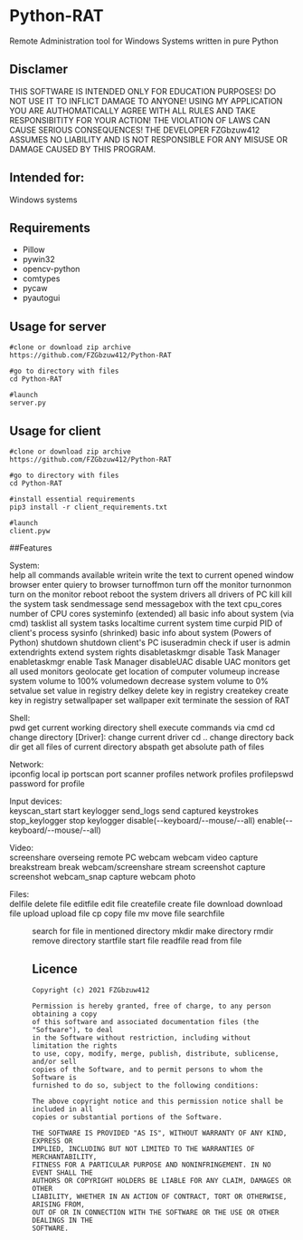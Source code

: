 # Python-RAT
Remote Administration tool for Windows Systems written in pure Python

## Disclamer

THIS SOFTWARE IS INTENDED ONLY FOR EDUCATION PURPOSES! DO NOT USE IT TO INFLICT 
DAMAGE TO ANYONE! USING MY APPLICATION YOU ARE AUTHOMATICALLY AGREE WITH ALL RULES AND
TAKE RESPONSIBITITY FOR YOUR ACTION! THE VIOLATION OF LAWS CAN CAUSE SERIOUS CONSEQUENCES!
THE DEVELOPER FZGbzuw412 ASSUMES NO LIABILITY AND IS NOT RESPONSIBLE FOR ANY MISUSE OR DAMAGE 
CAUSED BY THIS PROGRAM.

## Intended for:
Windows systems

## Requirements
+ Pillow
+ pywin32
+ opencv-python
+ comtypes
+ pycaw
+ pyautogui

## Usage for server
```
#clone or download zip archive
https://github.com/FZGbzuw412/Python-RAT

#go to directory with files
cd Python-RAT 

#launch 
server.py
```

## Usage for client
```
#clone or download zip archive
https://github.com/FZGbzuw412/Python-RAT

#go to directory with files
cd Python-RAT

#install essential requirements
pip3 install -r client_requirements.txt

#launch 
client.pyw
```

##Features

System:
<br/>
help                      all commands available
writein <text>            write the text to current opened window
browser                   enter quiery to browser
turnoffmon                turn off the monitor
turnonmon                 turn on the monitor
reboot                    reboot the system
drivers                   all drivers of PC
kill                      kill the system task
sendmessage               send messagebox with the text
cpu_cores                 number of CPU cores
systeminfo (extended)     all basic info about system (via cmd)
tasklist                  all system tasks
localtime                 current system time
curpid                    PID of client's process
sysinfo (shrinked)        basic info about system (Powers of Python)
shutdown                  shutdown client's PC
isuseradmin               check if user is admin
extendrights              extend system rights
disabletaskmgr            disable Task Manager
enabletaskmgr             enable Task Manager
disableUAC                disable UAC
monitors                  get all used monitors
geolocate                 get location of computer
volumeup                  increase system volume to 100%
volumedown                decrease system volume to 0%
setvalue                  set value in registry
delkey                    delete key in registry
createkey                 create key in registry
setwallpaper              set wallpaper
exit                      terminate the session of RAT

Shell:
<br/>
pwd                       get current working directory
shell                     execute commands via cmd
cd                        change directory
[Driver]:                 change current driver
cd ..                     change directory back
dir                       get all files of current directory
abspath                   get absolute path of files

Network:
<br/>
ipconfig                  local ip
portscan                  port scanner
profiles                  network profiles
profilepswd               password for profile

Input devices:
<br/>
keyscan_start             start keylogger
send_logs                 send captured keystrokes
stop_keylogger            stop keylogger
disable(--keyboard/--mouse/--all) 
enable(--keyboard/--mouse/--all)

Video:
<br/>
screenshare               overseing remote PC
webcam                    webcam video capture
breakstream               break webcam/screenshare stream
screenshot                capture screenshot
webcam_snap               capture webcam photo

Files:
<br/>
delfile <file>            delete file
editfile <file> <text>    edit file
createfile <file>         create file
download <file> <homedir> download file
upload                    upload file
cp <file1> <file2>        copy file
mv <file> <path>          move file
searchfile <file> <dir>   search for file in mentioned directory
mkdir <dirname>           make directory
rmdir <dirname>           remove directory
startfile <file>          start file
readfile <file>           read from file
<br/>
 

## Licence
  
    Copyright (c) 2021 FZGbzuw412

    Permission is hereby granted, free of charge, to any person obtaining a copy
    of this software and associated documentation files (the "Software"), to deal
    in the Software without restriction, including without limitation the rights
    to use, copy, modify, merge, publish, distribute, sublicense, and/or sell
    copies of the Software, and to permit persons to whom the Software is
    furnished to do so, subject to the following conditions:

    The above copyright notice and this permission notice shall be included in all
    copies or substantial portions of the Software.

    THE SOFTWARE IS PROVIDED "AS IS", WITHOUT WARRANTY OF ANY KIND, EXPRESS OR
    IMPLIED, INCLUDING BUT NOT LIMITED TO THE WARRANTIES OF MERCHANTABILITY,
    FITNESS FOR A PARTICULAR PURPOSE AND NONINFRINGEMENT. IN NO EVENT SHALL THE
    AUTHORS OR COPYRIGHT HOLDERS BE LIABLE FOR ANY CLAIM, DAMAGES OR OTHER
    LIABILITY, WHETHER IN AN ACTION OF CONTRACT, TORT OR OTHERWISE, ARISING FROM,
    OUT OF OR IN CONNECTION WITH THE SOFTWARE OR THE USE OR OTHER DEALINGS IN THE
    SOFTWARE.
